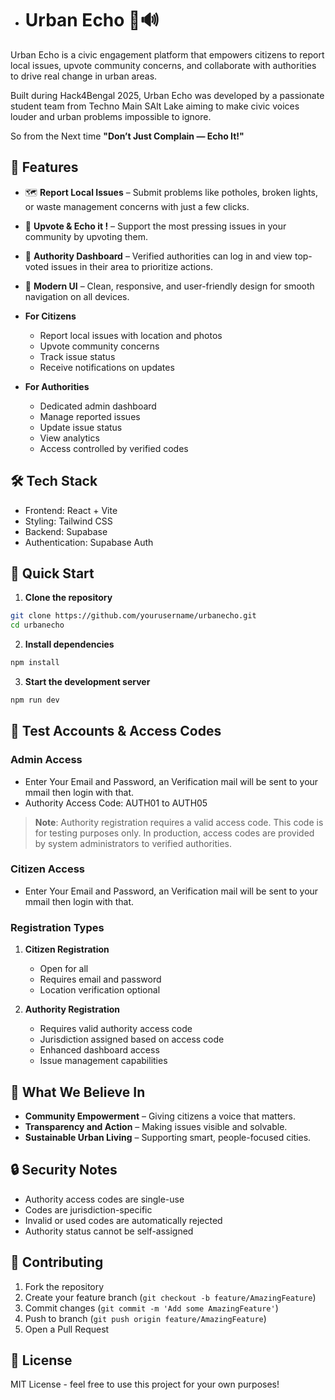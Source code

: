 - # Urban Echo 🌆🔊

Urban Echo is a civic engagement platform that empowers citizens to report local issues, upvote community concerns, and collaborate with authorities to drive real change in urban areas.

Built during Hack4Bengal 2025, Urban Echo was developed by a passionate student team from Techno Main SAlt Lake aiming to make civic voices louder and urban problems impossible to ignore.

So from the Next time **"Don’t Just Complain — Echo It!"**

## 🚀 Features

- 🗺️ **Report Local Issues** – Submit problems like potholes, broken lights, or waste management concerns with just a few clicks.
- 📢 **Upvote & Echo it !** – Support the most pressing issues in your community by upvoting them. 
- 👥 **Authority Dashboard** – Verified authorities can log in and view top-voted issues in their area to prioritize actions.
- 📱 **Modern UI** – Clean, responsive, and user-friendly design for smooth navigation on all devices.

- **For Citizens**
  - Report local issues with location and photos
  - Upvote community concerns
  - Track issue status
  - Receive notifications on updates

- **For Authorities**
  - Dedicated admin dashboard
  - Manage reported issues
  - Update issue status
  - View analytics
  - Access controlled by verified codes


## 🛠️ Tech Stack
- Frontend: React + Vite
- Styling: Tailwind CSS
- Backend: Supabase
- Authentication: Supabase Auth


## 🚀 Quick Start

1. **Clone the repository**
```bash
git clone https://github.com/yourusername/urbanecho.git
cd urbanecho
```

2. **Install dependencies**
```bash
npm install
```

3. **Start the development server**
```bash
npm run dev
```

## 🔑 Test Accounts & Access Codes

### Admin Access
- Enter Your Email and Password, an Verification mail will be sent to your mmail then login with that. 
- Authority Access Code: AUTH01 to AUTH05

> **Note**: Authority registration requires a valid access code. This code is for testing purposes only. In production, access codes are provided by system administrators to verified authorities.

### Citizen Access
- Enter Your Email and Password, an Verification mail will be sent to your mmail then login with that.

### Registration Types
1. **Citizen Registration**
   - Open for all
   - Requires email and password
   - Location verification optional

2. **Authority Registration**
   - Requires valid authority access code
   - Jurisdiction assigned based on access code
   - Enhanced dashboard access
   - Issue management capabilities

## 🎯 What We Believe In

- **Community Empowerment** – Giving citizens a voice that matters.
- **Transparency and Action** – Making issues visible and solvable.
- **Sustainable Urban Living** – Supporting smart, people-focused cities.

## 🔒 Security Notes
- Authority access codes are single-use
- Codes are jurisdiction-specific
- Invalid or used codes are automatically rejected
- Authority status cannot be self-assigned

## 🤝 Contributing
1. Fork the repository
2. Create your feature branch (`git checkout -b feature/AmazingFeature`)
3. Commit changes (`git commit -m 'Add some AmazingFeature'`)
4. Push to branch (`git push origin feature/AmazingFeature`)
5. Open a Pull Request

## 📝 License
MIT License - feel free to use this project for your own purposes!
